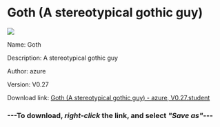 # Goth (A stereotypical gothic guy)

<img src = "https://raw.githubusercontent.com/Arbiter1223/Koukou-Gurashi-Custom-Students/master/Students/Files/Goth%20(A%20stereotypical%20gothic%20guy).png">

Name: Goth

Description: A stereotypical gothic guy

Author: azure

Version: V0.27

Download link: <a href="https://raw.githubusercontent.com/Arbiter1223/Koukou-Gurashi-Custom-Students/master/Students/Files/Goth%20(A%20stereotypical%20gothic%20guy)%20-%20azure%2C%20V0.27.student">Goth (A stereotypical gothic guy) - azure, V0.27.student</a>

### ---**To download, _right-click_ the link, and select _"Save as"_**---

